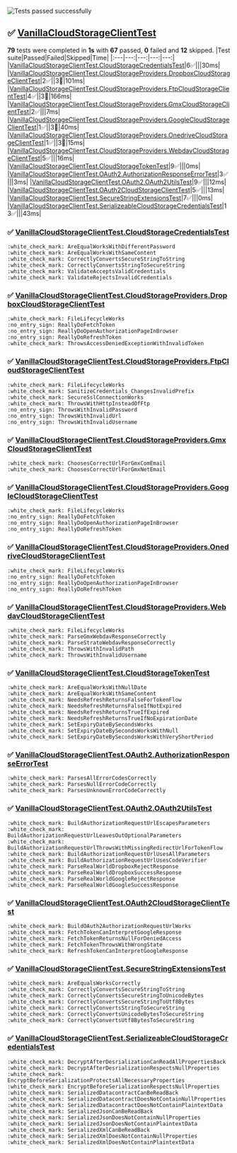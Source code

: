 ![Tests passed successfully](https://img.shields.io/badge/tests-67%20passed%2C%2012%20skipped-success)
## :white_check_mark: <a id="user-content-r0" href="#r0">VanillaCloudStorageClientTest</a>
**79** tests were completed in **1s** with **67** passed, **0** failed and **12** skipped.
|Test suite|Passed|Failed|Skipped|Time|
|:---|---:|---:|---:|---:|
|[VanillaCloudStorageClientTest.CloudStorageCredentialsTest](#r0s0)|6:white_check_mark:|||30ms|
|[VanillaCloudStorageClientTest.CloudStorageProviders.DropboxCloudStorageClientTest](#r0s1)|2:white_check_mark:||3:no_entry_sign:|101ms|
|[VanillaCloudStorageClientTest.CloudStorageProviders.FtpCloudStorageClientTest](#r0s2)|4:white_check_mark:||3:no_entry_sign:|166ms|
|[VanillaCloudStorageClientTest.CloudStorageProviders.GmxCloudStorageClientTest](#r0s3)|2:white_check_mark:|||7ms|
|[VanillaCloudStorageClientTest.CloudStorageProviders.GoogleCloudStorageClientTest](#r0s4)|1:white_check_mark:||3:no_entry_sign:|40ms|
|[VanillaCloudStorageClientTest.CloudStorageProviders.OnedriveCloudStorageClientTest](#r0s5)|1:white_check_mark:||3:no_entry_sign:|15ms|
|[VanillaCloudStorageClientTest.CloudStorageProviders.WebdavCloudStorageClientTest](#r0s6)|5:white_check_mark:|||16ms|
|[VanillaCloudStorageClientTest.CloudStorageTokenTest](#r0s7)|9:white_check_mark:|||0ms|
|[VanillaCloudStorageClientTest.OAuth2.AuthorizationResponseErrorTest](#r0s8)|3:white_check_mark:|||3ms|
|[VanillaCloudStorageClientTest.OAuth2.OAuth2UtilsTest](#r0s9)|9:white_check_mark:|||12ms|
|[VanillaCloudStorageClientTest.OAuth2CloudStorageClientTest](#r0s10)|5:white_check_mark:|||13ms|
|[VanillaCloudStorageClientTest.SecureStringExtensionsTest](#r0s11)|7:white_check_mark:|||0ms|
|[VanillaCloudStorageClientTest.SerializeableCloudStorageCredentialsTest](#r0s12)|13:white_check_mark:|||43ms|
### :white_check_mark: <a id="user-content-r0s0" href="#r0s0">VanillaCloudStorageClientTest.CloudStorageCredentialsTest</a>
```
:white_check_mark: AreEqualWorksWithDifferentPassword
:white_check_mark: AreEqualWorksWithSameContent
:white_check_mark: CorrectlyConvertsSecureStringToString
:white_check_mark: CorrectlyConvertsStringToSecureString
:white_check_mark: ValidateAcceptsValidCredentials
:white_check_mark: ValidateRejectsInvalidCredentials
```
### :white_check_mark: <a id="user-content-r0s1" href="#r0s1">VanillaCloudStorageClientTest.CloudStorageProviders.DropboxCloudStorageClientTest</a>
```
:white_check_mark: FileLifecycleWorks
:no_entry_sign: ReallyDoFetchToken
:no_entry_sign: ReallyDoOpenAuthorizationPageInBrowser
:no_entry_sign: ReallyDoRefreshToken
:white_check_mark: ThrowsAccessDeniedExceptionWithInvalidToken
```
### :white_check_mark: <a id="user-content-r0s2" href="#r0s2">VanillaCloudStorageClientTest.CloudStorageProviders.FtpCloudStorageClientTest</a>
```
:white_check_mark: FileLifecycleWorks
:white_check_mark: SanitizeCredentials_ChangesInvalidPrefix
:white_check_mark: SecureSslConnectionWorks
:white_check_mark: ThrowsWithHttpInsteadOfFtp
:no_entry_sign: ThrowsWithInvalidPassword
:no_entry_sign: ThrowsWithInvalidUrl
:no_entry_sign: ThrowsWithInvalidUsername
```
### :white_check_mark: <a id="user-content-r0s3" href="#r0s3">VanillaCloudStorageClientTest.CloudStorageProviders.GmxCloudStorageClientTest</a>
```
:white_check_mark: ChoosesCorrectUrlForGmxComEmail
:white_check_mark: ChoosesCorrectUrlForGmxNetEmail
```
### :white_check_mark: <a id="user-content-r0s4" href="#r0s4">VanillaCloudStorageClientTest.CloudStorageProviders.GoogleCloudStorageClientTest</a>
```
:white_check_mark: FileLifecycleWorks
:no_entry_sign: ReallyDoFetchToken
:no_entry_sign: ReallyDoOpenAuthorizationPageInBrowser
:no_entry_sign: ReallyDoRefreshToken
```
### :white_check_mark: <a id="user-content-r0s5" href="#r0s5">VanillaCloudStorageClientTest.CloudStorageProviders.OnedriveCloudStorageClientTest</a>
```
:white_check_mark: FileLifecycleWorks
:no_entry_sign: ReallyDoFetchToken
:no_entry_sign: ReallyDoOpenAuthorizationPageInBrowser
:no_entry_sign: ReallyDoRefreshToken
```
### :white_check_mark: <a id="user-content-r0s6" href="#r0s6">VanillaCloudStorageClientTest.CloudStorageProviders.WebdavCloudStorageClientTest</a>
```
:white_check_mark: FileLifecycleWorks
:white_check_mark: ParseGmxWebdavResponseCorrectly
:white_check_mark: ParseStratoWebdavResponseCorrectly
:white_check_mark: ThrowsWithInvalidPath
:white_check_mark: ThrowsWithInvalidUsername
```
### :white_check_mark: <a id="user-content-r0s7" href="#r0s7">VanillaCloudStorageClientTest.CloudStorageTokenTest</a>
```
:white_check_mark: AreEqualWorksWithNullDate
:white_check_mark: AreEqualWorksWithSameContent
:white_check_mark: NeedsRefreshReturnsFalseForTokenFlow
:white_check_mark: NeedsRefreshReturnsFalseIfNotExpired
:white_check_mark: NeedsRefreshReturnsTrueIfExpired
:white_check_mark: NeedsRefreshReturnsTrueIfNoExpirationDate
:white_check_mark: SetExpiryDateBySecondsWorks
:white_check_mark: SetExpiryDateBySecondsWorksWithNull
:white_check_mark: SetExpiryDateBySecondsWorksWithVeryShortPeriod
```
### :white_check_mark: <a id="user-content-r0s8" href="#r0s8">VanillaCloudStorageClientTest.OAuth2.AuthorizationResponseErrorTest</a>
```
:white_check_mark: ParsesAllErrorCodesCorrectly
:white_check_mark: ParsesNullErrorCodeCorrectly
:white_check_mark: ParsesUnknownErrorCodeCorrectly
```
### :white_check_mark: <a id="user-content-r0s9" href="#r0s9">VanillaCloudStorageClientTest.OAuth2.OAuth2UtilsTest</a>
```
:white_check_mark: BuildAuthorizationRequestUrlEscapesParameters
:white_check_mark: BuildAuthorizationRequestUrlLeavesOutOptionalParameters
:white_check_mark: BuildAuthorizationRequestUrlThrowsWithMissingRedirectUrlForTokenFlow
:white_check_mark: BuildAuthorizationRequestUrlUsesAllParameters
:white_check_mark: BuildAuthorizationRequestUrlUsesCodeVerifier
:white_check_mark: ParseRealWorldDropboxRejectResponse
:white_check_mark: ParseRealWorldDropboxSuccessResponse
:white_check_mark: ParseRealWorldGoogleRejectResponse
:white_check_mark: ParseRealWorldGoogleSuccessResponse
```
### :white_check_mark: <a id="user-content-r0s10" href="#r0s10">VanillaCloudStorageClientTest.OAuth2CloudStorageClientTest</a>
```
:white_check_mark: BuildOAuth2AuthorizationRequestUrlWorks
:white_check_mark: FetchTokenCanInterpretGoogleResponse
:white_check_mark: FetchTokenReturnsNullForDeniedAccess
:white_check_mark: FetchTokenThrowsWithWrongState
:white_check_mark: RefreshTokenCanInterpretGoogleResponse
```
### :white_check_mark: <a id="user-content-r0s11" href="#r0s11">VanillaCloudStorageClientTest.SecureStringExtensionsTest</a>
```
:white_check_mark: AreEqualsWorksCorrectly
:white_check_mark: CorrectlyConvertsSecureStringToString
:white_check_mark: CorrectlyConvertsSecureStringToUnicodeBytes
:white_check_mark: CorrectlyConvertsSecureStringToUtf8Bytes
:white_check_mark: CorrectlyConvertsStringToSecureString
:white_check_mark: CorrectlyConvertsUnicodeBytesToSecureString
:white_check_mark: CorrectlyConvertsUtf8BytesToSecureString
```
### :white_check_mark: <a id="user-content-r0s12" href="#r0s12">VanillaCloudStorageClientTest.SerializeableCloudStorageCredentialsTest</a>
```
:white_check_mark: DecryptAfterDesrializationCanReadAllPropertiesBack
:white_check_mark: DecryptAfterDesrializationRespectsNullProperties
:white_check_mark: EncryptBeforeSerializationProtectsAllNecessaryProperties
:white_check_mark: EncryptBeforeSerializationRespectsNullProperties
:white_check_mark: SerializedDatacontractCanBeReadBack
:white_check_mark: SerializedDatacontractDoesNotContainNullProperties
:white_check_mark: SerializedDatacontractDoesNotContainPlaintextData
:white_check_mark: SerializedJsonCanBeReadBack
:white_check_mark: SerializedJsonDoesNotContainNullProperties
:white_check_mark: SerializedJsonDoesNotContainPlaintextData
:white_check_mark: SerializedXmlCanBeReadBack
:white_check_mark: SerializedXmlDoesNotContainNullProperties
:white_check_mark: SerializedXmlDoesNotContainPlaintextData
```